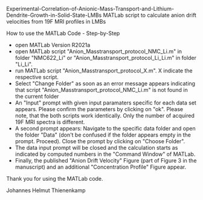 Experimental-Correlation-of-Anionic-Mass-Transport-and-Lithium-Dendrite-Growth-in-Solid-State-LMBs
MATLab script to calculate anion drift velocities from 19F MRI profiles in LMBs

How to use the MATLab Code - Step-by-Step

- open MATLab Version R2021a
- open MATLab script "Anion_Masstransport_protocol_NMC_Li.m" in folder "NMC622_Li" or "Anion_Masstransport_protocol_Li_Li.m" in folder "Li_Li".
- run MATLab script "Anion_Masstransport_protocol_X.m". X indicate the respective script.
- Select "Change Folder" as soon as an error message appears indicating that script "Anion_Masstransport_protocol_NMC_Li.m" is not found in the current folder
- An "Input" prompt with given input paramaters specific for each data set appears. Please confirm the parameters by clicking on "ok". Please note, that the both scripts work identically. Only the number of acquired 19F MRI spectra is different.
- A second prompt appears: Navigate to the specific data folder and open the folder "Data" (don't be confused if the folder appears empty in the prompt. Proceed). Close the prompt by clicking on "Choose Folder".
- The data input prompt will be closed and the calculation starts as indicated by computed numbers in the "Command Window" of MATLab.
- Finally, the published "Anion Drift Velocity" Figure (part of Figure 3 in the manuscript) and an additional "Concentration Profile" Figure appear.

Thank you for using the MATLab code.

Johannes Helmut Thienenkamp

